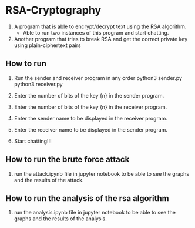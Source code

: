 # RSA-Cryptography

1. A program that is able to encrypt/decrypt text using the RSA algorithm.
   - Able to run two instances of this program and start chatting.
2. Another program that tries to break RSA and get the correct private key using plain-ciphertext pairs


## How to run

1. Run the sender and receiver program in any order
   python3 sender.py
   python3 receiver.py

2. Enter the number of bits of the key {n} in the sender program.
3. Enter the number of bits of the key {n} in the receiver program.
4. Enter the sender name to be displayed in the receiver program.
5. Enter the receiver name to be displayed in the sender program.
6. Start chatting!!!

## How to run the brute force attack
1. run the attack.ipynb file in jupyter notebook to be able to see the graphs and the results of the attack.

## How to run the analysis of the rsa algorithm
1. run the analysis.ipynb file in jupyter notebook to be able to see the graphs and the results of the analysis.
